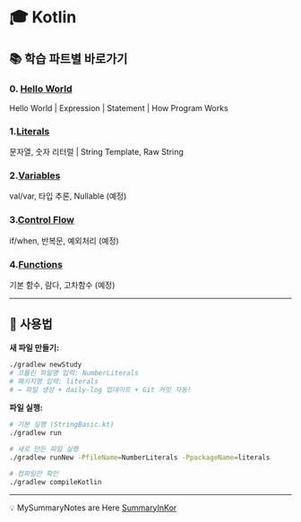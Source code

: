 # 🎓 Kotlin

## 📚 학습 파트별 바로가기

### 0. [Hello World](https://github.com/dmp100/KotlinStudy/blob/44e3f1e468feb50a7e842cb9ec8e2bc9d53f7e1d/src/main/kotlin/Main.kt)
Hello World | Expression | Statement | How Program Works
### 1.[Literals](./src/main/kotlin/literals/README.md)
문자열, 숫자 리터럴 | String Template, Raw String

### 2.[Variables](./src/main/kotlin/variables/)
val/var, 타입 추론, Nullable (예정)

###  3.[Control Flow](./src/main/kotlin/controlflow/)
if/when, 반복문, 예외처리 (예정)

###  4.[Functions](./src/main/kotlin/functions/)
기본 함수, 람다, 고차함수 (예정)

---

## 🔧 사용법

**새 파일 만들기:**
```bash
./gradlew newStudy
# 코틀린 파일명 입력: NumberLiterals
# 패키지명 입력: literals  
# → 파일 생성 + daily-log 업데이트 + Git 커밋 자동!
```

**파일 실행:**
```bash
# 기본 실행 (StringBasic.kt)
./gradlew run

# 새로 만든 파일 실행
./gradlew runNew -PfileName=NumberLiterals -PpackageName=literals

# 컴파일만 확인
./gradlew compileKotlin
```

---
💡 MySummaryNotes are Here [SummaryInKor](SummaryInKor.md)